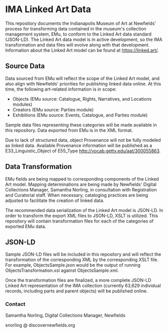 # IMA Linked Art Data
This repository documents the Indianapolis Museum of Art at Newfields' process for transforming data contained in the museum's collection management system, EMu, to conform to the Linked Art data standard (JSON-LD). The Linked Art data model is in active development, so the IMA transformation and data files will evolve along with that development. Information about the Linked Art model can be found at https://linked.art/.

## Source Data
Data sourced from EMu will reflect the scope of the Linked Art model, and also align with Newfields' priorities for publishing linked data online. At this time, the following art-related information is in scope:

- Objects (EMu source: Catalogue, Rights, Narratives, and Locations modules)
- Creators (EMu source: Parties module)
- Exhibitions (EMu source: Events, Catalogue, and Parties module)

Sample data files representing these categories will be made available in this repository. Data exported from EMu is in the XML format.

Due to lack of structured data, object Provenance will not be fully modeled as linked data. Available Provenance information will be published as a E33_Linguistic_Object of E55_Type http://vocab.getty.edu/aat/300055863.

## Data Transformation
EMu fields are being mapped to corresponding components of the Linked Art model. Mapping determinations are being made by Newfields' Digital Collections Manager, Samantha Norling, in consultation with Registration and Curatorial staff. When necessary, cataloging practices are being adjusted to facilitate the creation of linked data.

The recommended data serialization of the Linked Art model is JSON-LD. In order to transform the export XML files to JSON-LD, XSLT is utilized. This repository will contain transformation files for each of the categories of exported EMu data.

## JSON-LD
Sample JSON-LD files will be included in this repository and will reflect the transformation of the corresponding XML by the corresponding XSLT file. For example, ObjectsSample.json would be the output of running ObjectsTransformation.xsl against ObjectsSample.xml.

Once the transformation files are finalized, a more complete JSON-LD Linked Art representation of the IMA collection (currently 63,629 individual records, including parts and parent objects) will be published online.

### Contact
Samantha Norling, Digital Collections Manager, Newfields

snorling @ discovernewfields.org
